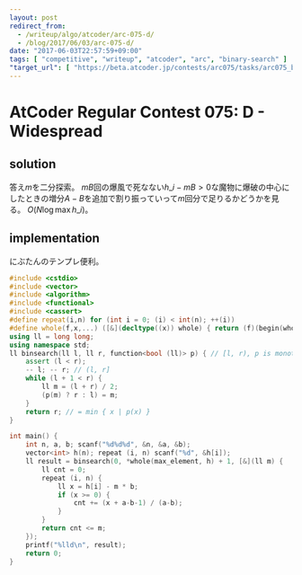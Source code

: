 ```yaml
---
layout: post
redirect_from:
  - /writeup/algo/atcoder/arc-075-d/
  - /blog/2017/06/03/arc-075-d/
date: "2017-06-03T22:57:59+09:00"
tags: [ "competitive", "writeup", "atcoder", "arc", "binary-search" ]
"target_url": [ "https://beta.atcoder.jp/contests/arc075/tasks/arc075_b" ]
---
```


# AtCoder Regular Contest 075: D - Widespread

## solution

答え$m$を二分探索。
$mB$回の爆風で死なない$h\_i - mB \gt 0$な魔物に爆破の中心にしたときの増分$A-B$を追加で割り振っていって$m$回分で足りるかどうかを見る。
$O(N \log \max h\_i)$。

## implementation

にぶたんのテンプレ便利。

``` c++
#include <cstdio>
#include <vector>
#include <algorithm>
#include <functional>
#include <cassert>
#define repeat(i,n) for (int i = 0; (i) < int(n); ++(i))
#define whole(f,x,...) ([&](decltype((x)) whole) { return (f)(begin(whole), end(whole), ## __VA_ARGS__); })(x)
using ll = long long;
using namespace std;
ll binsearch(ll l, ll r, function<bool (ll)> p) { // [l, r), p is monotone
    assert (l < r);
    -- l; -- r; // (l, r]
    while (l + 1 < r) {
        ll m = (l + r) / 2;
        (p(m) ? r : l) = m;
    }
    return r; // = min { x | p(x) }
}

int main() {
    int n, a, b; scanf("%d%d%d", &n, &a, &b);
    vector<int> h(n); repeat (i, n) scanf("%d", &h[i]);
    ll result = binsearch(0, *whole(max_element, h) + 1, [&](ll m) {
        ll cnt = 0;
        repeat (i, n) {
            ll x = h[i] - m * b;
            if (x >= 0) {
                cnt += (x + a-b-1) / (a-b);
            }
        }
        return cnt <= m;
    });
    printf("%lld\n", result);
    return 0;
}
```

